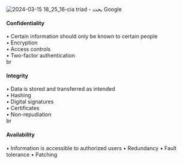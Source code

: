 
![2024-03-15 18_25_16-cia triad - بحث Google](https://github.com/0xVoLk/Security-701/assets/100092212/2a544d67-fd0a-4264-b69e-aeda34d49027)  

####  Confidentiality  

• Certain information should only be known to certain people  
• Encryption  
• Access controls  
• Two-factor authentication  
br  


####  Integrity  

• Data is stored and transferred as intended  
• Hashing  
• Digital signatures  
• Certificates  
• Non-repudiation  
br  


####  Availability  

• Information is accessible to authorized users
• Redundancy
• Fault tolerance
• Patching
